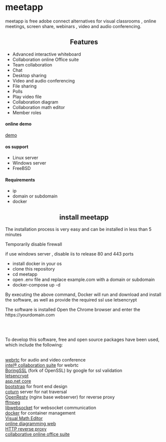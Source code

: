 # meetapp
meetapp is free adobe connect alternatives for visual classrooms , online meetings, screen share,   webinars , video and audio conferencing.
<h2 align="center">Features</h2>
<p><p> 
  <ul>
<li>Advanced interactive whiteboard </li>
<li>Collaboration online Office suite  </li>
    <li>Team collaboration</li>
<li> Chat </li>
<li>Desktop sharing</li>
    <li>Video and audio conferencing</li>
     <li>File sharing</li>
     <li>Polls</li>
     <li>Play video file</li>
     <li>Collaboration diagram</li>
     <li>Collaboration math editor</li>
    <li>Member roles</li>
</ul>
<h4>online demo </h4>
<a href='https://en.learn100.ir/'>demo</a>
<h4>os support</h4>
<ul>
  <li>Linux server</li>
  <li>Windows server</li>
  <li>FreeBSD </li>
  </ul>
<h4><strong>Requirements</strong></h4>
<ul>
  <li>ip</li>
  <li>domain or subdomain</li>
   <li>docker</li>
  </ul>
 
 
<h2 align="center">install meetapp</h2>
 
  <p style="text-align: left;">The installation process is very easy and can be installed in less than 5 minutes</p>
  <p>Temporarily disable firewall</p>
  <p>if use windows server , disable iis to release 80 and 443 ports</p>
  <ul>
  <li> install docker in your os </li>
    <li> clone this repository</li>
    <li> cd meetapp</li>
  <li> open .env file and replace example.com with a domain or subdomain</li>
  <li>docker-compose up -d </li>
  </ul>
  <p>By executing the above command, Docker will run and download and install the software, as well as provide the required ssl use letsencrypt</p>
  <p>The software is installed Open the Chrome browser and enter the https://yourdomain.com</p>
  <p></p>   
  <br /> <br /> <p>To develop this software, free and open source packages have been used, which include the following:</p>
    
   
 
 
  <br /><a href=''>webrtc</a> for audio and video conference
  <br /><a href=''>intel&reg; collaboration suite</a> for webrtc
  <br /><a href='https://github.com/google/boringssl'>BoringSSL</a>     (fork of OpenSSL) by google for ssl validation
  <br /><a href='https://letsencrypt.org/'>letsencrypt</a>
  <br /><a href='https://github.com/dotnet/aspnetcore'>asp.net core</a>
  <br /><a href='https://getbootstrap.com/'>bootstrap</a> for front end design
  <br /><a href='https://github.com/coturn/coturn'>coturn</a> server for nat traversal
  <br /><a href='https://openresty.org/en/'>OpenResty</a> (nginx base webserver) for reverse proxy
  <br /><a href='https://www.ffmpeg.org/'>ffmpeg</a> 
  <br /><a href='https://libwebsockets.org/'>libwebsocket</a> for websocket communication
  <br /><a href='https://www.docker.com/'>docker</a> for container management 
  <br /><a href='http://visualmatheditor.equatheque.net/index.html'>Visual Math Editor</a> 
  <br /><a href='https://github.com/jgraph/drawio'>online diagramming web</a> 
  <br /><a href='https://github.com/traefik/traefik'>HTTP reverse proxy </a> 
  <br /><a href='https://github.com/CollaboraOnline/online'> collaborative online office suite </a> 
 
  








 




